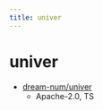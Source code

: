 ```yaml
---
title: univer
---
```


# univer

- [dream-num/univer](https://github.com/dream-num/univer)
  - Apache-2.0, TS
